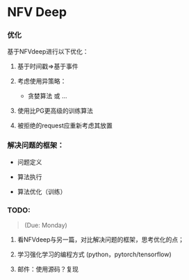 # NFV Deep



### 优化

基于NFVdeep进行以下优化：

1. 基于时间戳=>基于事件

2. 考虑使用异策略：
   - 贪婪算法 或 …

3. 使用比PG更高级的训练算法

4. 被拒绝的request应重新考虑其放置



### 解决问题的框架：

- 问题定义

- 算法执行

- 算法优化（训练）



### TODO: 

>  (Due: Monday)

1. 看NFVdeep与另一篇，对比解决问题的框架，思考优化的点；

2. 学习强化学习的编程方式 (python，pytorch/tensorflow)
3. 邮件：使用源码？复现